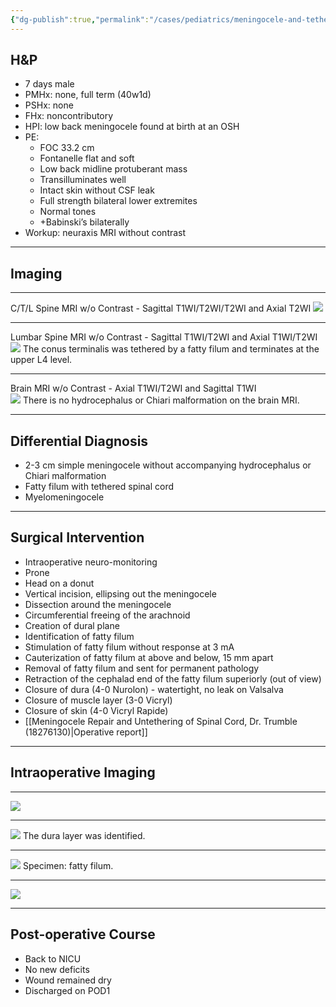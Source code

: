 ```yaml
---
{"dg-publish":true,"permalink":"/cases/pediatrics/meningocele-and-tethered-cord/","tags":["pediatric"],"created":"2023-10-14T22:48:32.188-07:00","updated":"2023-10-14T22:52:03.009-07:00"}
---
```



## H&P

- 7 days male
- PMHx: none, full term (40w1d)
- PSHx: none
- FHx: noncontributory
- HPI: low back meningocele found at birth at an OSH
- PE: 
	- FOC 33.2 cm
	- Fontanelle flat and soft
	- Low back midline protuberant mass
	- Transilluminates well
	- Intact skin without CSF leak
	- Full strength bilateral lower extremites
	- Normal tones
	- +Babinski’s bilaterally
- Workup: neuraxis MRI without contrast

---

## Imaging

---

C/T/L Spine MRI w/o Contrast - Sagittal T1WI/T2WI/T2WI  and Axial T2WI 
![](https://i.imgur.com/usYFpS8.jpg)

---

Lumbar Spine MRI w/o Contrast - Sagittal T1WI/T2WI and Axial T1WI/T2WI 
![](https://i.imgur.com/Xx5J4HF.png)
The conus terminalis was tethered by a fatty filum and terminates at the upper L4 level.

---

Brain MRI w/o Contrast - Axial T1WI/T2WI and Sagittal T1WI  
![](https://i.imgur.com/1by1nE8.png)
There is no hydrocephalus or Chiari malformation on the brain MRI.

---

## Differential Diagnosis

- 2-3 cm simple meningocele without accompanying hydrocephalus or Chiari malformation
- Fatty filum with tethered spinal cord
- Myelomeningocele

---

## Surgical Intervention

- Intraoperative neuro-monitoring
- Prone
- Head on a donut
- Vertical incision, ellipsing out the meningocele
-  Dissection around the meningocele
- Circumferential freeing of the arachnoid
- Creation of dural plane 
- Identification of fatty filum
- Stimulation of fatty filum without response at 3 mA
- Cauterization of fatty filum at above and below, 15 mm apart
- Removal of fatty filum and sent for permanent pathology
- Retraction of the cephalad end of the fatty filum superiorly (out of view)
- Closure of dura (4-0 Nurolon) - watertight, no leak on Valsalva
- Closure of muscle layer (3-0 Vicryl)
- Closure of skin (4-0 Vicryl Rapide)
- [[Meningocele Repair and Untethering of Spinal Cord, Dr. Trumble (18276130)\|Operative report]]

---

## Intraoperative Imaging

---

![](https://i.imgur.com/p0DaEt4.jpg)

---

![](https://i.imgur.com/PE3RJ6C.jpg)
The dura layer was identified.

---

![](https://i.imgur.com/z0p0qsY.jpg)
Specimen: fatty filum.

---

![](https://i.imgur.com/W6OYcqB.jpg)

---

## Post-operative Course

- Back to NICU
- No new deficits
- Wound remained dry
- Discharged on POD1
